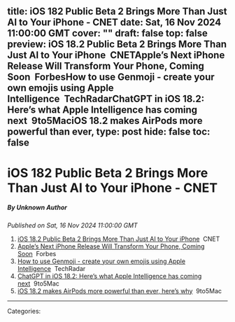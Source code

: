 title: iOS 182 Public Beta 2 Brings More Than Just AI to Your iPhone - CNET
date: Sat, 16 Nov 2024 11:00:00 GMT
cover: ""
draft: false
top: false
preview: iOS 18.2 Public Beta 2 Brings More Than Just AI to Your iPhone&nbsp;&nbsp;CNETApple’s Next iPhone Release Will Transform Your Phone, Coming Soon&nbsp;&nbsp;ForbesHow to use Genmoji - create your own emojis using Apple Intelligence&nbsp;&nbsp;TechRadarChatGPT in iOS 18.2: Here’s what Apple Intelligence has coming next&nbsp;&nbsp;9to5MaciOS 18.2 makes AirPods more powerful than ever,
type: post
hide: false
toc: false
---

# iOS 182 Public Beta 2 Brings More Than Just AI to Your iPhone - CNET
##### By Unknown Author
_Published on Sat, 16 Nov 2024 11:00:00 GMT_

1.  [iOS 18.2 Public Beta 2 Brings More Than Just AI to Your iPhone](https://news.google.com/rss/articles/CBMisAFBVV95cUxNQ0p1UEctMnhBbDZ5bFZCa2hrTVd5eHhJVmxqTGpEbTktMFVwMl8xRk53bV92YTYzNlJDVVg1QWg5ZnNLVEEyUFJWdEFzWDBSRXVrUTA1QkFpQ0g2OWNqZUU0SmtPWjNsWmRaUko0Z1djR2lOR3NoVHcyQlR4OXhjVWZzaUNPa05YQXcwSE8zSVJreDhreEMyRloxR2Jpd0Nkem92QjZ6Tk43aVV4dVdPdw?oc=5)  CNET
2.  [Apple’s Next iPhone Release Will Transform Your Phone, Coming Soon](https://news.google.com/rss/articles/CBMiuAFBVV95cUxObURSd2hwOEVwa0plcVpXbFVpbW1tR0hMZm1LcVptYXRSR09ISVRpWjF1SmlVVVVDYktGWFFndEcyM0w4YUlLM1VNUURScFllQzhJZE1PblcwYWd1OUd1bG5oTEFZX3FJTUF2Q1FSV2I2blRUbEpyX0dqUjdnZHJMSG42TjZJMlI0MTlPVHl2VkN6QmppeGxrT1libUJJZHlzSzBpQmotVlRWZkRQMFFUZTdzSUM1a2tq?oc=5)  Forbes
3.  [How to use Genmoji - create your own emojis using Apple Intelligence](https://news.google.com/rss/articles/CBMipgFBVV95cUxQNXkyMlJhYjFXOVVET3NOdDdKc05VcWo1ekRtSjlremtrdVNYXzE2VW5ESlVrUlFVWjBodE15MzhGV3NEQUlCenV4UE1YanFiSnB5X3BhdHZHUkZRYnBJWGFKc2tUXzFCdGNBWnF0ek9NTkxrTEtIN3Frek9WTzBiQU1LNThQZ0hKYkFVaVpaYzB6Sl9YVUx1RWt6M3hsSWt6S3NVWWVB?oc=5)  TechRadar
4.  [ChatGPT in iOS 18.2: Here’s what Apple Intelligence has coming next](https://news.google.com/rss/articles/CBMijwFBVV95cUxQaWtkMThTUEFxTk0tNU9xTUdIaXVXRnRwMWZ3R3haT1BBSlBIb251SXBQcXV1VjY4S0VOeXRzNVhQWlVwRXp4cEFPdnh3dlBtdC15eUp5dFJzWlZDSUpWU0VKZVpSQXVLTjd4eWlZdUFMZW8zOUYzcXRQN0tOQ2w2UW1OYW1LWDROa2tiMGJlbw?oc=5)  9to5Mac
5.  [iOS 18.2 makes AirPods more powerful than ever, here’s why](https://news.google.com/rss/articles/CBMikAFBVV95cUxNc3kzZF9rQmo5aUZBa2dicHZMVGxoemNNcmZjR2ctakRPQjNoQ3dSOUozNnhqQXNuMkFXeDdsT2ozWjhGN3Q3OUFUWVphR3I0S2ZTVHR5VjJoNV9IYkJldlZFS2IzdHZqR3A0UzBOQzkwTUhlU1NBejhXZjB1LTg2cmwxSFNKTFVyYUhsS1hha0I?oc=5)  9to5Mac

---
Categories: 
